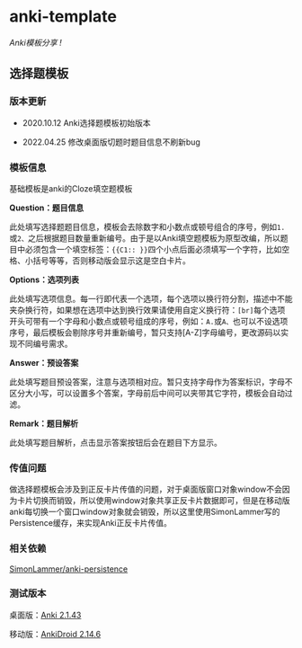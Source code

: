 # anki-template

*Anki模板分享 !*

## 选择题模板

### 版本更新

* 2020.10.12 Anki选择题模板初始版本

* 2022.04.25 修改桌面版切题时题目信息不刷新bug

### 模板信息

基础模板是anki的Cloze填空题模板

**Question：题目信息**

此处填写选择题题目信息，模板会去除数字和小数点或顿号组合的序号，例如`1.`或`2、`之后根据题目数量重新编号。由于是以Anki填空题模板为原型改编，所以题目中必须包含一个填空标签：`{{C1:: }}`四个小点后面必须填写一个字符，比如空格、小括号等等，否则移动版会显示这是空白卡片。

**Options：选项列表**

此处填写选项信息。每一行即代表一个选项，每个选项以换行符分割，描述中不能夹杂换行符，如果想在选项中达到换行效果请使用自定义换行符：`[br]`每个选项开头可带有一个字母和小数点或顿号组成的序号，例如：`A.`或`A、`也可以不设选项序号，最后模板会剔除序号并重新编号，暂只支持[A-Z]字母编号，更改源码以实现不同编号需求。

**Answer：预设答案**

此处填写题目预设答案，注意与选项相对应。暂只支持字母作为答案标识，字母不区分大小写，可以设置多个答案，字母前后中间可以夹带其它字符，模板会自动过滤。

**Remark：题目解析**

此处填写题目解析，点击显示答案按钮后会在题目下方显示。

### 传值问题

做选择题模板会涉及到正反卡片传值的问题，对于桌面版窗口对象window不会因为卡片切换而销毁，所以使用window对象共享正反卡片数据即可，但是在移动版anki每切换一个窗口window对象就会销毁，所以这里使用SimonLammer写的Persistence缓存，来实现Anki正反卡片传值。

### 相关依赖

[SimonLammer/anki-persistence](https://github.com/SimonLammer/anki-persistence)

### 测试版本

桌面版：[Anki 2.1.43](https://github.com/ankitects/anki/releases/tag/2.1.43)

移动版：[AnkiDroid 2.14.6](https://github.com/ankidroid/Anki-Android/releases/tag/v2.14.6)
